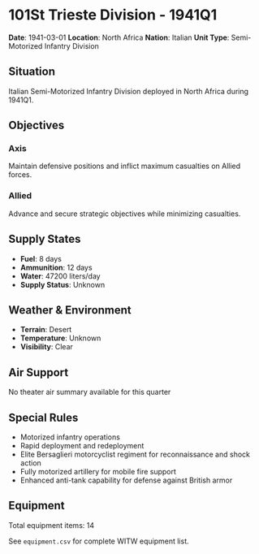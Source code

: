 # 101St Trieste Division - 1941Q1

**Date**: 1941-03-01
**Location**: North Africa
**Nation**: Italian
**Unit Type**: Semi-Motorized Infantry Division

## Situation

Italian Semi-Motorized Infantry Division deployed in North Africa during 1941Q1.

## Objectives

### Axis
Maintain defensive positions and inflict maximum casualties on Allied forces.

### Allied
Advance and secure strategic objectives while minimizing casualties.

## Supply States

- **Fuel**: 8 days
- **Ammunition**: 12 days
- **Water**: 47200 liters/day
- **Supply Status**: Unknown

## Weather & Environment

- **Terrain**: Desert
- **Temperature**: Unknown
- **Visibility**: Clear

## Air Support

No theater air summary available for this quarter

## Special Rules

- Motorized infantry operations
- Rapid deployment and redeployment
- Elite Bersaglieri motorcyclist regiment for reconnaissance and shock action
- Fully motorized artillery for mobile fire support
- Enhanced anti-tank capability for defense against British armor

## Equipment

Total equipment items: 14

See `equipment.csv` for complete WITW equipment list.

